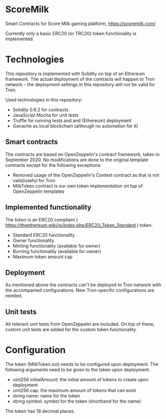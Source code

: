 # ScoreMilk
Smart Contracts for Score Milk gaming platform, https://scoremilk.com/

Currently only a basic ERC20 (or TRC20) token functionality is implemented.

# Technologies

This repository is implemented with Solidity on top of an Ethereum framework. The actual deployment of the contracts will happen to Tron network - the deployment settings in this repository will not be valid for Tron.

Used technologies in this repository:
- Solidity 0.6.2 for contracts
- JavaScript Mocha for unit tests
- Truffle for running tests and and (Ethereum) deployment
- Ganache as local blockchain (although no automation for it)

## Smart contracts

The contracts are based on OpenZeppelin's contract framework, taken in September 2020. No modifications are done to the original template contracts except for the following exceptions:
- Removed usage of the OpenZeppelin's Context contract as that is not valid/useful for Tron
- MilkToken contract is our own token implementation on top of OpenZeppelin templates

## Implemented functionality

The token is an ERC20 compliant ( https://theethereum.wiki/w/index.php/ERC20_Token_Standard ) token.

- Standard ERC20 functionality
- Owner functionality
- Minting functionality (available for owner)
- Burning functionality (available for owner)
- Maximum token amount cap

## Deployment

As mentioned above the contracts can't be deployed to Tron network with the accompanied configurations. New Tron-specific configurations are needed.

## Unit tests

All relevant unit tests from OpenZeppelin are included.
On top of these, custom unit tests are added for the custom token functionality.

# Configuration

The token (MilkToken.sol) needs to be configured upon deployment. The following arguments need to be given to the token upon deployment:
- uint256 initialAmount: the initial amount of tokens to create upon deployment
- uint256 cap: the maximum amount of tokens that can exist
- string name: name for the token
- string symbol: symbol for the token (shorthand for the name)

The token has 18 decimal places.



